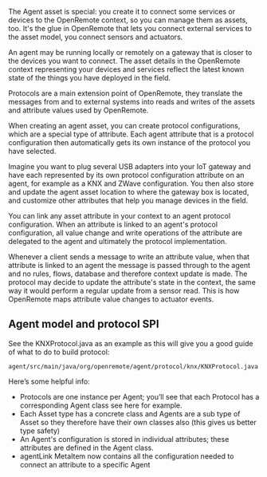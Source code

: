 The Agent asset is special: you create it to connect some services or devices to the OpenRemote context, so you can manage them as assets, too. It's the glue in OpenRemote that lets you connect external services to the asset model, you connect sensors and actuators.

An agent may be running locally or remotely on a gateway that is closer to the devices you want to connect. The asset details in the OpenRemote context representing your devices and services reflect the latest known state of the things you have deployed in the field.

Protocols are a main extension point of OpenRemote, they translate the messages from and to external systems into reads and writes of the assets and attribute values used by OpenRemote.

When creating an agent asset, you can create protocol configurations, which are a special type of attribute. Each agent attribute that is a protocol configuration then automatically gets its own instance of the protocol you have selected.

Imagine you want to plug several USB adapters into your IoT gateway and have each represented by its own protocol configuration attribute on an agent, for example as a KNX and ZWave configuration. You then also store and update the agent asset location to where the gateway box is located, and customize other attributes that help you manage devices in the field.

You can link any asset attribute in your context to an agent protocol configuration. When an attribute is linked to an agent's protocol configuration, all value change and write operations of the attribute are delegated to the agent and ultimately the protocol implementation.

Whenever a client sends a message to write an attribute value, when that attribute is linked to an agent the message is passed through to the agent and no rules, flows, database and therefore context update is made. The protocol may decide to update the attribute's state in the context, the same way it would perform a regular update from a sensor read. This is how OpenRemote maps attribute value changes to actuator events.

## Agent model and protocol SPI ##

See the KNXProtocol.java as an example as this will give you a good guide of what to do to build protocol:

`agent/src/main/java/org/openremote/agent/protocol/knx/KNXProtocol.java`

Here’s some helpful info:

- Protocols are one instance per Agent; you’ll see that each Protocol has a corresponding Agent class see here for example.
- Each Asset type has a concrete class and Agents are a sub type of Asset so they therefore have their own classes also (this gives us better type safety)
- An Agent's configuration is stored in individual attributes; these attributes are defined in the Agent class.
- agentLink MetaItem now contains all the configuration needed to connect an attribute to a specific Agent